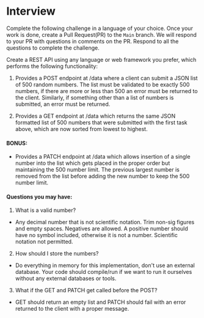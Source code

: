# Interview

Complete the following challenge in a language of your choice.  Once your work is done, create a Pull Request(PR) to the `Main` branch.
We will respond to your PR with questions in comments on the PR. Respond to all the questions to complete the challenge.

Create a REST API using any language or web framework you prefer, which performs the following functionality:

1. Provides a POST endpoint at /data where a client can submit a JSON list of 500 random numbers. The list must be validated to be exactly 500 numbers, if there are more or less than 500 an error must be returned to the client. Similarly, if something other than a list of numbers is submitted, an error must be returned.
    
2. Provides a GET endpoint at /data which returns the same JSON formatted list of 500 numbers that were submitted with the first task above, which are now sorted from lowest to highest.

#### BONUS:

- Provides a PATCH endpoint at /data which allows insertion of a single number into the list which gets placed in the proper order but maintaining the 500 number limit. The previous largest number is removed from the list before adding the new number to keep the 500 number limit.

#### Questions you may have:

1. What is a valid number?  
- Any decimal number that is not scientific notation.  Trim non-sig figures and empty spaces.  Negatives are allowed. A positive number should have no symbol included, otherwise it is not a number. Scientific notation not permitted.
2. How should I store the numbers?
- Do everything in memory for this implementation, don't use an external database.  Your code should compile/run if we want to run it ourselves without any external databases or tools.
3. What if the GET and PATCH get called before the POST?
- GET should return an empty list and PATCH should fail with an error returned to the client with a proper message.
